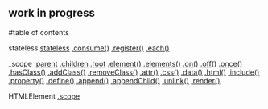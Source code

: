 ## work in progress

#table of contents

stateless
    [stateless](#stateless)
    [.consume()](#.consume())
    [.register()](#.register())
    [.each()](#.each())

_scope
    [.parent](#.parent)
    [.children](#.children)
    [.root](#.root)
    [.element()](#.element())
    [.elements()](#.elements())
    [.on()](#.on())
    [.off()](#.off())
    [.once()](#.once())
    [.hasClass()](#.hasClass())
    [.addClass()](#.addClass())
    [.removeClass()](#.removeClass())
    [.attr()](#.attr())
    [.css()](#.css())
    [.data()](#.data())
    [.html()](#.html())
    [.include()](#.include())
    [.property()](#.property())
    [.define()](#.define())
    [.append()](#.append())
    [.appendChild()](#.appendChild())
    [.unlink()](#.unlink())
    [.render()](#.render())

HTMLElement
    [.scope](#scope)

